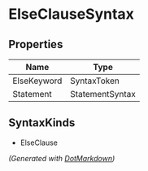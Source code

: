 # ElseClauseSyntax

## Properties

| Name        | Type            |
| ----------- | --------------- |
| ElseKeyword | SyntaxToken     |
| Statement   | StatementSyntax |

## SyntaxKinds

* ElseClause

*\(Generated with [DotMarkdown](http://github.com/JosefPihrt/DotMarkdown)\)*